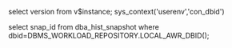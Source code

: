 select version from v$instance;
sys_context('userenv','con_dbid')

select snap_id from dba_hist_snapshot where dbid=DBMS_WORKLOAD_REPOSITORY.LOCAL_AWR_DBID();
